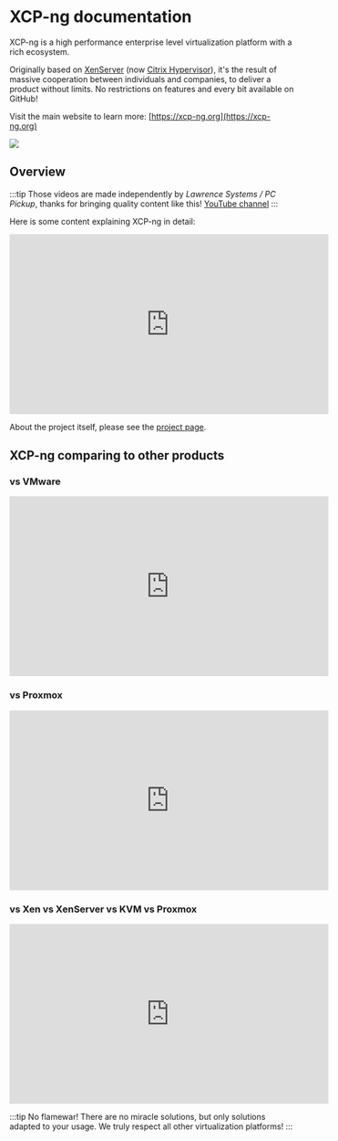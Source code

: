 # XCP-ng documentation

XCP-ng is a high performance enterprise level virtualization platform with a rich ecosystem.

Originally based on [XenServer](https://xenserver.org/) (now [Citrix Hypervisor](https://www.citrix.com/products/citrix-hypervisor/)), it's the result of massive cooperation between individuals and companies, to deliver a product without limits. No restrictions on features and every bit available on GitHub!

Visit the main website to learn more: [https://xcp-ng.org](https://xcp-ng.org)

![](https://xcp-ng.org/assets/img/mainlogo.png)

## Overview

:::tip
Those videos are made independently by *Lawrence Systems / PC Pickup*, thanks for bringing quality content like this!
[YouTube channel](https://www.youtube.com/channel/UCHkYOD-3fZbuGhwsADBd9ZQ)
:::

Here is some content explaining XCP-ng in detail:

<iframe width="560" height="315" src="https://www.youtube.com/embed/hh1QADop_IY" frameborder="0" allow="accelerometer; autoplay; encrypted-media; gyroscope; picture-in-picture" allowfullscreen></iframe>

About the project itself, please see the [project page](project.md).

## XCP-ng comparing to other products

### vs VMware

<iframe width="560" height="315" src="https://www.youtube.com/embed/wrLue-ENMJc" frameborder="0" allow="accelerometer; autoplay; encrypted-media; gyroscope; picture-in-picture" allowfullscreen></iframe>

### vs Proxmox

<iframe width="560" height="315" src="https://www.youtube.com/embed/5IinFgGAsRs" frameborder="0" allow="accelerometer; autoplay; encrypted-media; gyroscope; picture-in-picture" allowfullscreen></iframe>

### vs Xen vs XenServer vs KVM vs Proxmox

<iframe width="560" height="315" src="https://www.youtube.com/embed/yulfCYmliX8" frameborder="0" allow="accelerometer; autoplay; encrypted-media; gyroscope; picture-in-picture" allowfullscreen></iframe>

:::tip
No flamewar! There are no miracle solutions, but only solutions adapted to your usage. We truly respect all other virtualization platforms!
:::
